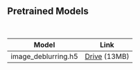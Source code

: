 ## Pretrained Models
<br>

| Model | Link |
| ------------- | ------------- |
| image_deblurring.h5 | [Drive](https://drive.google.com/file/d/15K4U9k0E37by8HLAkYeAtPfqZ2up82A3/view?usp=sharing) (13MB) |

<br>
<br>
